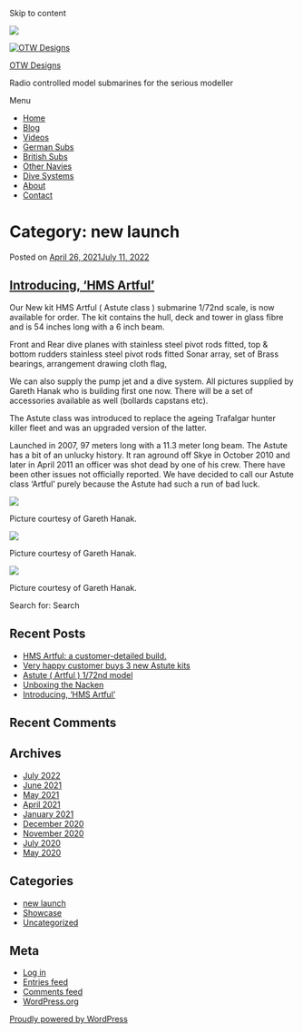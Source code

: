 Skip to content

![](/downloaded/images/cropped-home-back.jpg)

[![OTW Designs](/downloaded/images/cropped-fish-1.png)](/)

[OTW Designs](/)

Radio controlled model submarines for the serious modeller

Menu

  * [Home](/)
  * [Blog](/blog/)
  * [Videos](/videos/)
  * [German Subs](/#GermanSubs)
  * [British Subs](/#BritishSubs)
  * [Other Navies](/#OtherNavies)
  * [Dive Systems](/#DiveSystems)
  * [About](/about-2/)
  * [Contact](/contact-us/)

# Category: new launch

Posted on [April 26, 2021July 11, 2022](/new-launch/introducing-hms-artful/)

## [Introducing, ‘HMS Artful’](/new-launch/introducing-hms-artful/)

Our New kit HMS Artful ( Astute class ) submarine 1/72nd scale, is now
available for order. The kit contains the hull, deck and tower in glass fibre
and is 54 inches long with a 6 inch beam.

Front and Rear dive planes with stainless steel pivot rods fitted, top &
bottom rudders stainless steel pivot rods fitted Sonar array, set of Brass
bearings, arrangement drawing cloth flag,

We can also supply the pump jet and a dive system. All pictures supplied by
Gareth Hanak who is building first one now. There will be a set of accessories
available as well (bollards capstans etc).

The Astute class was introduced to replace the ageing Trafalgar hunter killer
fleet and was an upgraded version of the latter.

Launched in 2007, 97 meters long with a 11.3 meter long beam. The Astute has a
bit of an unlucky history. It ran aground off Skye in October 2010 and later
in April 2011 an officer was shot dead by one of his crew. There have been
other issues not officially reported. We have decided to call our Astute class
‘Artful’ purely because the Astute had such a run of bad luck.

[![](/downloaded/images/Artful-c_1-150x150.jpg)](/wp-content/uploads/2021/04/Artful-c_1.jpg)

Picture courtesy of Gareth Hanak.

[![](/downloaded/images/Aetful-b-150x150.jpg)](/wp-content/uploads/2021/04/Aetful-b.jpg)

Picture courtesy of Gareth Hanak.

[![](/downloaded/images/Artful-a-150x150.jpg)](/wp-content/uploads/2021/04/Artful-a.jpg)

Picture courtesy of Gareth Hanak.

Search for: Search

## Recent Posts

  * [HMS Artful: a customer-detailed build.](/uncategorized/hms-artful-a-customer-detailed-build/)
  * [Very happy customer buys 3 new Astute kits](/uncategorized/very-happy-customer-buys-3-new-astute-kits/)
  * [Astute ( Artful ) 1/72nd model](/uncategorized/astute-artful-1-72nd-model/)
  * [Unboxing the Nacken](/uncategorized/unboxing-the-nacken/)
  * [Introducing, ‘HMS Artful’](/new-launch/introducing-hms-artful/)

## Recent Comments

## Archives

  * [July 2022](/2022/07/)
  * [June 2021](/2021/06/)
  * [May 2021](/2021/05/)
  * [April 2021](/2021/04/)
  * [January 2021](/2021/01/)
  * [December 2020](/2020/12/)
  * [November 2020](/2020/11/)
  * [July 2020](/2020/07/)
  * [May 2020](/2020/05/)

## Categories

  * [new launch](/category/new-launch/)
  * [Showcase](/category/showcase/)
  * [Uncategorized](/category/uncategorized/)

## Meta

  * [Log in](/wp-login.php)
  * [Entries feed](/feed/)
  * [Comments feed](/comments/feed/)
  * [WordPress.org](https://en-gb.wordpress.org/)

[ Proudly powered by WordPress ](https://en-gb.wordpress.org/)

